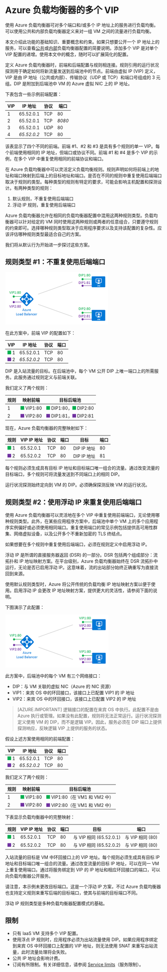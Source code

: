 <properties
   pageTitle="Azure 负载均衡器的多个 VIP | Azure"
   description="Azure 负载均衡器上的多个 VIP 概述"
   services="load-balancer"
   documentationCenter="na"
   authors="chkuhtz"
   manager="narayan"
   editor=""
/>  

<tags
   ms.service="load-balancer"
   ms.devlang="na"
   ms.topic="article"
   ms.tgt_pltfrm="na"
   ms.workload="infrastructure-services"
   ms.date="08/11/2016"
   wacn.date="10/31/2016"
/>  


# Azure 负载均衡器的多个 VIP

使用 Azure 负载均衡器可对多个端口和/或多个 IP 地址上的服务进行负载均衡。可以使用公共和内部负载均衡器定义来对一组 VM 之间的流量进行负载均衡。

本文介绍此功能的基础知识、重要概念和约束。如果只想要公开一个 IP 地址上的服务，可以查看[公共](/documentation/articles/load-balancer-get-started-internet-portal)或[内部](/documentation/articles/load-balancer-get-started-ilb-arm-portal)负载均衡器配置的简要说明。添加多个 VIP 是对单个 VIP 配置的递增。使用本文中的概念，随时可以扩展简化的配置。

定义 Azure 负载均衡器时，前端和后端配置与规则相连接。规则引用的运行状况探测用于确定如何将新流量发送到后端池中的节点。前端由虚拟 IP (VIP) 定义，VIP 是由 IP 地址（公共或内部）、传输协议（UDP 或 TCP）和端口号组成的 3 元组。DIP 是附加到后端池中 VM 的 Azure 虚拟 NIC 上的 IP 地址。

下表包含一些示例前端配置：

| VIP | IP 地址 | 协议 | 端口 |
|-----|------------|----------|------|
|1|65.52.0.1|TCP|80|
|2|65.52.0.1|TCP|_8080_|
|3|65.52.0.1|_UDP_|80|
|4|_65.52.0.2_|TCP|80|

该表显示了四个不同的前端。前端 #1、#2 和 #3 是具有多个规则的单一 VIP。每个前端使用相同的 IP 地址，但端口或协议不同。前端 #1 和 #4 是多个 VIP 的示例，在多个 VIP 中重复使用相同的前端协议和端口。

在 Azure 负载均衡器中可以灵活定义负载均衡规则。规则声明如何将前端上的地址和端口映射到后端上的目标地址和端口。是否在不同的规则中重复使用后端端口取决于规则的类型。每种类型的规则有特定的要求，可能会影响主机配置和探测设计。有两种类型的规则：

1. 默认规则，不重复使用后端端口
2. 浮动 IP 规则，重复使用后端端口

Azure 负载均衡器允许在相同的负载均衡器配置中混用这两种规则类型。负载均衡器可以针对给定的 VM 同时使用这两种规则或两者的任意组合，只要遵守规则的约束即可。选择哪种规则类型取决于应用程序要求以及支持该配置的复杂性。应该评估哪种规则类型最适合自己的方案。

我们将从默认行为开始进一步探讨这些方案。

## 规则类型 #1：不重复使用后端端口

![MultiVIP 示意图](./media/load-balancer-multivip-overview/load-balancer-multivip.png)  


在此方案中，前端 VIP 的配置如下：

| VIP | IP 地址 | 协议 | 端口 |
|-----|------------|----------|------|
|![VIP](./media/load-balancer-multivip-overview/load-balancer-rule-green.png) 1|65\.52.0.1|TCP|80|
|![VIP](./media/load-balancer-multivip-overview/load-balancer-rule-purple.png) 2|*65.52.0.2*|TCP|80|

DIP 是入站流量的目标。在后端池中，每个 VM 公开 DIP 上唯一端口上的所需服务。此服务通过规则定义与前端关联。

我们定义了两个规则：

| 规则 | 映射前端 | 目标后端池 |
|------|--------------|-----------------|
| 1 | ![VIP](./media/load-balancer-multivip-overview/load-balancer-rule-green.png) VIP1:80 | ![后端](./media/load-balancer-multivip-overview/load-balancer-rule-green.png) DIP1:80，![后端](./media/load-balancer-multivip-overview/load-balancer-rule-green.png) DIP2:80 |
| 2 | ![VIP](./media/load-balancer-multivip-overview/load-balancer-rule-purple.png) VIP2:80 | ![后端](./media/load-balancer-multivip-overview/load-balancer-rule-purple.png) DIP1:81，![后端](./media/load-balancer-multivip-overview/load-balancer-rule-purple.png) DIP2:81 |

现在，Azure 负载均衡器的完整映射如下：

| 规则 | VIP IP 地址 | 协议 | 端口 | 目标 | 端口 |
|------|----------------|----------|------|-----|------|
|![规则](./media/load-balancer-multivip-overview/load-balancer-rule-green.png) 1|65.52.0.1|TCP|80|DIP IP 地址|80|
|![规则](./media/load-balancer-multivip-overview/load-balancer-rule-purple.png) 2|65.52.0.2|TCP|80|DIP IP 地址|81|

每个规则必须生成具有目标 IP 地址和目标端口唯一组合的流量。通过改变流量的目标端口，多个规则可将流量发送到不同端口上的相同 DIP。

运行状况探测始终定向到 VM 的 DIP。必须确保探测反映 VM 的运行状况。

## 规则类型 #2：使用浮动 IP 来重复使用后端端口

使用 Azure 负载均衡器可以灵活地在多个 VIP 中重复使用前端端口，无论使用哪种规则类型。此外，在某些应用程序方案中，后端池中单个 VM 上的多个应用程序实例偏好或必须使用相同端口。重复使用端口的常见示例包括提供高可用性群集、网络虚拟设备，以及公开多个不重新加密的 TLS 终结点。

如果想要在多个规则中重复使用后端端口，必须在规则定义中启用浮动 IP。

浮动 IP 是所谓的直接服务器返回 (DSR) 的一部分。DSR 包括两个组成部分：流拓扑和 IP 地址映射方案。在平台级别，Azure 负载均衡器始终在 DSR 流拓扑中运行，无论是否已启用浮动 IP。这意味着，流的出站部分始终正确重写为直接流回到来源。

使用默认规则类型时，Azure 将公开传统的负载均衡 IP 地址映射方案以便于使用。启用浮动 IP 会更改 IP 地址映射方案，提供更大的灵活性，请参阅下面的说明。

下图演示了此配置：

![MultiVIP 示意图](./media/load-balancer-multivip-overview/load-balancer-multivip-dsr.png)  


此方案中，后端池中的每个 VM 有三个网络接口：

* DIP：与 VM 关联的虚拟 NIC（Azure 的 NIC 资源）
* VIP1：来宾 OS 中的环回接口，该接口上已配置 VIP1 的 IP 地址
* VIP2：来宾 OS 中的环回接口，该接口上已配置 VIP2 的 IP 地址

>[AZURE.IMPORTANT] 逻辑接口的配置在来宾 OS 中执行。此配置不是由 Azure 执行或管理。如果没有此配置，规则将无法正常运行。运行状况探测定义使用 VM 的 DIP，而不是逻辑 VIP。因此，服务必须在 DIP 端口上提供探测响应，反映逻辑 VIP 上提供的服务的状态。

假设上述方案使用相同的前端配置：

| VIP | IP 地址 | 协议 | 端口 |
|-----|------------|----------|------|
|![VIP](./media/load-balancer-multivip-overview/load-balancer-rule-green.png) 1|65\.52.0.1|TCP|80|
|![VIP](./media/load-balancer-multivip-overview/load-balancer-rule-purple.png) 2|*65.52.0.2*|TCP|80|

我们定义了两个规则：

| 规则 | 映射前端 | 目标后端池 |
|------|--------------|-----------------|
| 1 | ![规则](./media/load-balancer-multivip-overview/load-balancer-rule-green.png) VIP1:80 | ![后端](./media/load-balancer-multivip-overview/load-balancer-rule-green.png) VIP1:80（在 VM1 和 VM2 中） |
| 2 | ![规则](./media/load-balancer-multivip-overview/load-balancer-rule-purple.png) VIP2:80 | ![后端](./media/load-balancer-multivip-overview/load-balancer-rule-purple.png) VIP2:80（在 VM1 和 VM2 中） |

下表显示负载均衡器中的完整映射：

| 规则 | VIP IP 地址 | 协议 | 端口 | 目标 | 端口 |
|------|----------------|----------|------|-------------|------|
|![VIP](./media/load-balancer-multivip-overview/load-balancer-rule-green.png) 1|65.52.0.1|TCP|80|与 VIP 相同 (65.52.0.1)|与 VIP 相同 (80)|
|![VIP](./media/load-balancer-multivip-overview/load-balancer-rule-purple.png) 2|65.52.0.2|TCP|80|与 VIP 相同 (65.52.0.2)|与 VIP 相同 (80)|

入站流量的目标是 VM 中环回接口上的 VIP 地址。每个规则必须生成具有目标 IP 地址和目标端口唯一组合的流量。通过改变流量的目标 IP 地址，可以在同一 VM 上重复使用端口。通过将服务绑定到 VIP 的 IP 地址和相应环回接口的端口，可以向负载均衡器公开服务。

请注意，本示例未更改目标端口。这是一个浮动 IP 方案，不过 Azure 负载均衡器也支持定义规则来重写后端的目标端口，使其与前端的目标端口不同。

浮动 IP 规则类型是多种负载均衡器配置模式的基础。

## 限制

* 只有 IaaS VM 支持多个 VIP 配置。
* 使用浮点 IP 规则时，应用程序必须为出站流量使用 DIP。如果应用程序绑定到来宾 OS 中环回接口上配置的 VIP 地址，则无法使用 SNAT 来重写出站流量，此时流量处理将会失败。
* 公共 IP 地址会影响计费。
* 订阅有所限制。有关详细信息，请参阅 [Service limits](/documentation/articles/azure-subscription-service-limits#networking-limits)（服务限制）。

<!---HONumber=Mooncake_1024_2016-->
